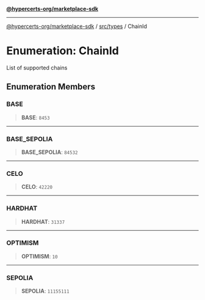 [**@hypercerts-org/marketplace-sdk**](../../../README.md)

***

[@hypercerts-org/marketplace-sdk](../../../README.md) / [src/types](../README.md) / ChainId

# Enumeration: ChainId

List of supported chains

## Enumeration Members

### BASE

> **BASE**: `8453`

***

### BASE\_SEPOLIA

> **BASE\_SEPOLIA**: `84532`

***

### CELO

> **CELO**: `42220`

***

### HARDHAT

> **HARDHAT**: `31337`

***

### OPTIMISM

> **OPTIMISM**: `10`

***

### SEPOLIA

> **SEPOLIA**: `11155111`
